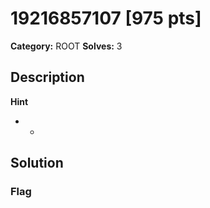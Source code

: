 # 19216857107 [975 pts]

**Category:** ROOT
**Solves:** 3

## Description
>

**Hint**
* -

## Solution

### Flag

